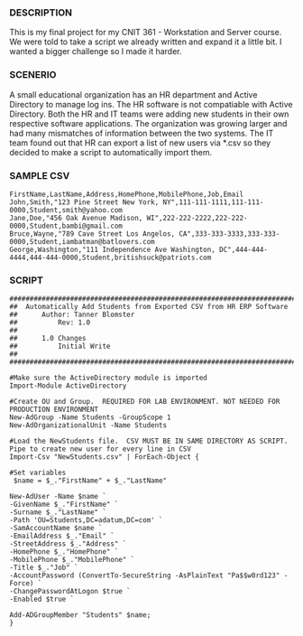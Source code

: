 ### DESCRIPTION
This is my final project for my CNIT 361 - Workstation and Server course.  We were told to take a script we already written and expand it a little bit.  I wanted a bigger challenge so I made it harder.

### SCENERIO
A small educational organization has an HR department and Active Directory to manage log ins.  The HR software is not compatiable with Active Directory.  Both the HR and IT teams were adding new students in their own respective software applications.  The organization was growing larger and had many mismatches of information between the two systems.  The IT team found out that HR can export a list of new users via *.csv so they decided to make a script to automatically import them.

### SAMPLE CSV
```
FirstName,LastName,Address,HomePhone,MobilePhone,Job,Email
John,Smith,"123 Pine Street New York, NY",111-111-1111,111-111-0000,Student,smith@yahoo.com
Jane,Doe,"456 Oak Avenue Madison, WI",222-222-2222,222-222-0000,Student,bambi@gmail.com
Bruce,Wayne,"789 Cave Street Los Angelos, CA",333-333-3333,333-333-0000,Student,iambatman@batlovers.com
George,Washington,"111 Independence Ave Washington, DC",444-444-4444,444-444-0000,Student,britishsuck@patriots.com
```

### SCRIPT
```
##################################################################################
##	Automatically Add Students from Exported CSV from HR ERP Software
##		Author: Tanner Blomster
##			Rev: 1.0
##
##		1.0 Changes
##			Initial Write
##
##################################################################################

#Make sure the ActiveDirectory module is imported
Import-Module ActiveDirectory

#Create OU and Group.  REQUIRED FOR LAB ENVIRONMENT. NOT NEEDED FOR PRODUCTION ENVIRONMENT
New-AdGroup -Name Students -GroupScope 1
New-AdOrganizationalUnit -Name Students

#Load the NewStudents file.  CSV MUST BE IN SAME DIRECTORY AS SCRIPT.  Pipe to create new user for every line in CSV
Import-Csv "NewStudents.csv" | ForEach-Object {

#Set variables
 $name = $_."FirstName" + $_."LastName"

New-AdUser -Name $name `
-GivenName $_."FirstName" `
-Surname $_."LastName" `
-Path 'OU=Students,DC=adatum,DC=com' `
-SamAccountName $name `
-EmailAddress $_."Email" `
-StreetAddress $_."Address" `
-HomePhone $_."HomePhone" `
-MobilePhone $_."MobilePhone" `
-Title $_."Job" `
-AccountPassword (ConvertTo-SecureString -AsPlainText "Pa$$w0rd123" -Force) `
-ChangePasswordAtLogon $true `
-Enabled $true `

Add-ADGroupMember "Students" $name;
}
```
